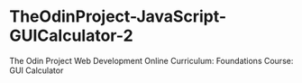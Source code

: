 # TheOdinProject-JavaScript-GUICalculator-2
The Odin Project Web Development Online Curriculum: Foundations Course: GUI Calculator
